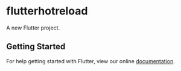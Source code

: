 # flutterhotreload

A new Flutter project.

## Getting Started

For help getting started with Flutter, view our online
[documentation](https://flutter.io/).
